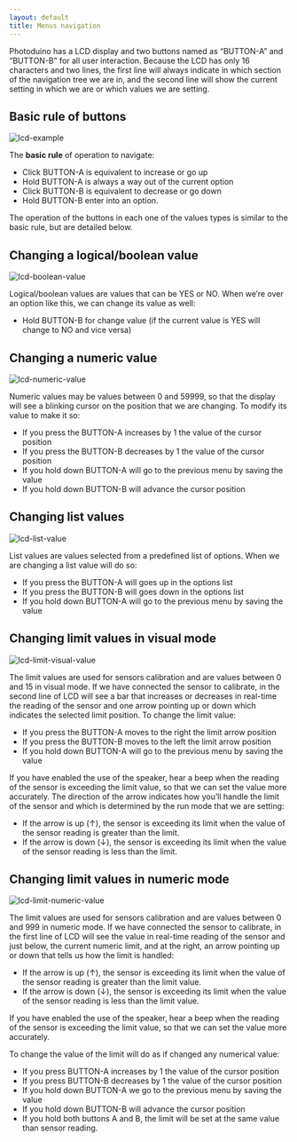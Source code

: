 ```yaml
---
layout: default
title: Menus navigation
---
```

Photoduino has a LCD display and two buttons named as “BUTTON-A” and “BUTTON-B” for all user interaction. Because the LCD has only 16 characters and two lines, the first line will always indicate in which section of the navigation tree we are in, and the second line will show the current setting in which we are or which values we are setting.

## Basic rule of buttons

![](../../../assets/images/lcd-example.jpg "lcd-example")

The **basic rule** of operation to navigate:

-   Click BUTTON-A is equivalent to increase or go up
-   Hold BUTTON-A is always a way out of the current option
-   Click BUTTON-B is equivalent to decrease or go down
-   Hold BUTTON-B enter into an option.

The operation of the buttons in each one of the values types is similar to the basic rule, but are detailed below.

## Changing a logical/boolean value

![](../../../assets/images/lcd-boolean-value.jpg "lcd-boolean-value")

Logical/boolean values are values that can be YES or NO. When we’re over an option like this, we can change its value as well:

-   Hold BUTTON-B for change value (if the current value is YES will change to NO and vice versa)

## Changing a numeric value

![](../../../assets/images/lcd-numeric-value.jpg "lcd-numeric-value")

Numeric values may be values between 0 and 59999, so that the display will see a blinking cursor on the position that we are changing. To modify its value to make it so:

-   If you press the BUTTON-A increases by 1 the value of the cursor position
-   If you press the BUTTON-B decreases by 1 the value of the cursor position
-   If you hold down BUTTON-A will go to the previous menu by saving the value
-   If you hold down BUTTON-B will advance the cursor position

## Changing list values

![](../../../assets/images/lcd-list-value.jpg "lcd-list-value")

List values are values selected from a predefined list of options. When we are changing a list value will do so:

-   If you press the BUTTON-A will goes up in the options list
-   If you press the BUTTON-B will goes down in the options list
-   If you hold down BUTTON-A will go to the previous menu by saving the value

## Changing limit values in visual mode

![](../../../assets/images/lcd-limit-visual-value.jpg "lcd-limit-visual-value")

The limit values are used for sensors calibration and are values between 0 and 15 in visual mode. If we have connected the sensor to calibrate, in the second line of LCD will see a bar that increases or decreases in real-time the reading of the sensor and one arrow pointing up or down which indicates the selected limit position. To change the limit value:

-   If you press the BUTTON-A moves to the right the limit arrow position
-   If you press the BUTTON-B moves to the left the limit arrow position
-   If you hold down BUTTON-A will go to the previous menu by saving the value

If you have enabled the use of the speaker, hear a beep when the reading of the sensor is exceeding the limit value, so that we can set the value more accurately. The direction of the arrow indicates how you’ll handle the limit of the sensor and which is determined by the run mode that we are setting:

-   If the arrow is up (↑), the sensor is exceeding its limit when the value of the sensor reading is greater than the limit.
-   If the arrow is down (↓), the sensor is exceeding its limit when the value of the sensor reading is less than the limit.

## Changing limit values in numeric mode

![](../../../assets/images/lcd-limit-numeric-value.jpg "lcd-limit-numeric-value")

The limit values are used for sensors calibration and are values between 0 and 999 in numeric mode. If we have connected the sensor to calibrate, in the first line of LCD will see the value in real-time reading of the sensor and just below, the current numeric limit, and at the right, an arrow pointing up or down that tells us how the limit is handled:

-   If the arrow is up (↑), the sensor is exceeding its limit when the value of the sensor reading is greater than the limit value.
-   If the arrow is down (↓), the sensor is exceeding its limit when the value of the sensor reading is less than the limit value.

If you have enabled the use of the speaker, hear a beep when the reading of the sensor is exceeding the limit value, so that we can set the value more accurately.

To change the value of the limit will do as if changed any numerical value:

-   If you press BUTTON-A increases by 1 the value of the cursor position
-   If you press BUTTON-B decreases by 1 the value of the cursor position
-   If you hold down BUTTON-A we go to the previous menu by saving the value
-   If you hold down BUTTON-B will advance the cursor position
-   If you hold both buttons A and B, the limit will be set at the same value than sensor reading.
